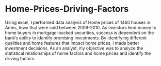 # Home-Prices-Driving-Factors
Using excel, I performed data analysis of Home prices of 1460 houses in Ames, Iowa that were sold between 2006-2010. As Investors lend money to home buyers in mortgage-backed securities, success is dependent on the bank’s ability to identify promising investments. By identifying different qualities and home features that impact home prices, I made better investment decisions. As an analyst, my objective was to analyze the statistical relationships of home factors and home prices and identify the driving factors.
